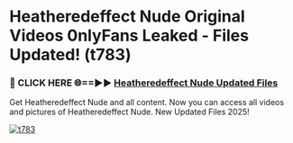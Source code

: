 # Heatheredeffect Nude Original Videos 0nlyFans Leaked - Files Updated! (t783)

<h3>🔴 CLICK HERE 🌐==►► <a href="https://tinyurl.com/52m3yx9h" rel="nofollow">Heatheredeffect Nude Updated Files</a></h3>

Get Heatheredeffect Nude and all content. Now you can access all videos and pictures of Heatheredeffect Nude. New Updated Files 2025!

[![t783](https://i.imgur.com/TnHtlc8.gif)](https://tinyurl.com/52m3yx9h)
